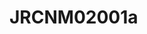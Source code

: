 <a name="material" />

# JRCNM02001a
<script type="application/ld+json">
  {
    "@context": "https://schema.org/",
    "@type": "ChemicalSubstance",
    "http://purl.org/dc/terms/conformsTo":
      {
        "@type": "CreativeWork",
        "@id": "https://bioschemas.org/profiles/ChemicalSubstance/0.4-RELEASE/"
      },
    "@id": "https://egonw.github.io/nanowiki/nanowiki383.html#material",
    "name": "JRCNM02001a",
    "sameAs: "http://127.0.0.1/mediawiki/index.php/Special:URIResolver/JRCNM02001a"
  }
</script>

